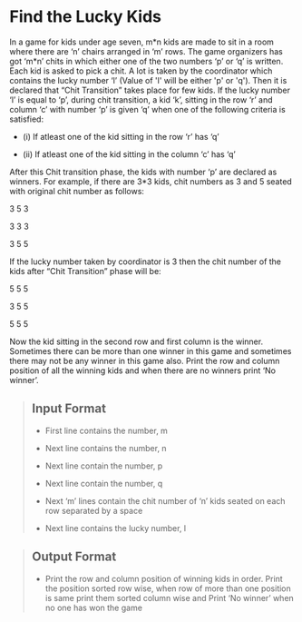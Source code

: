 # Find the Lucky Kids

In a game for kids under age seven, m\*n kids are made to sit in a room where there are ‘n’ chairs arranged in ‘m’ rows. The game organizers has got ‘m\*n’ chits in which either one of the two numbers ‘p’ or ‘q’ is written. Each kid is asked to pick a chit. A lot is taken by the coordinator which contains the lucky number ‘l’ (Value of 'l' will be either 'p' or 'q'). Then it is declared that “Chit Transition” takes place for few kids. If the lucky number ‘l’ is equal to ‘p’, during chit transition, a kid ‘k’, sitting in the row ‘r’ and column ‘c’ with number ‘p’ is given ‘q’ when one of the following criteria is satisfied:

* (i) If atleast one of the kid sitting in the row ‘r’ has ‘q’

* (ii) If atleast one of the kid sitting in the column ‘c’ has ‘q’

After this Chit transition phase, the kids with number ‘p’ are declared as winners. For example, if there are 3*3 kids, chit numbers as 3 and 5 seated with original chit number as follows:

3 5 3

3 3 3

3 5 5

If the lucky number taken by coordinator is 3 then the chit number of the kids after “Chit Transition” phase will be:

5 5 5

3 5 5

5 5 5

Now the kid sitting in the second row and first column is the winner. Sometimes there can be more than one winner in this game and sometimes there may not be any winner in this game also. Print the row and column position of all the winning kids and when there are no winners print ‘No winner’.

> ## Input Format
>
> * First line contains the number, m
>
> * Next line contains the number, n
>
> * Next line contain the number, p
>
> * Next line contain the number, q
>
> * Next ‘m’ lines contain the chit number of ‘n’ kids seated on each row separated by a space
>
> * Next line contains the lucky number, l

> ## Output Format
>
> * Print the row and column position of winning kids in order. Print the position sorted row wise, when row of more than one position is same print them sorted column wise and Print ‘No winner’ when no one has won the game